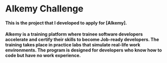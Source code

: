 # Alkemy Challenge

#### This is the project that I developed to apply for [Alkemy].
#### Alkemy is a training platform where trainee software developers accelerate and certify their skills to become Job-ready developers. The training takes place in practice labs that simulate real-life work environments. The program is designed for developers who know how to code but have no work experience.

